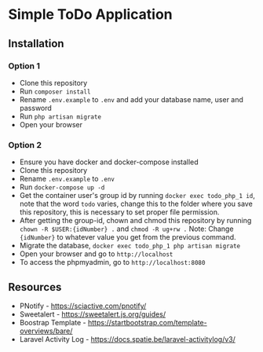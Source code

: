 # Simple ToDo Application

## Installation

### Option 1
- Clone this repository
- Run `composer install`
- Rename `.env.example` to `.env` and add your database name, user and password
- Run `php artisan migrate`
- Open your browser

### Option 2
- Ensure you have docker and docker-compose installed
- Clone this repository
- Rename `.env.example` to `.env`
- Run `docker-compose up -d`
- Get the container user's group id by running `docker exec todo_php_1 id`, note that the word `todo` varies, change this to the folder where you save this repository, this is necessary to set proper file permission.
- After getting the group-id, chown and chmod this repository by running `chown -R $USER:{idNumber} .` and `chmod -R ug+rw .`
Note: Change `{idNumber}` to whatever value you get from the previous command.
- Migrate the database, `docker exec todo_php_1 php artisan migrate`
- Open your browser and go to `http://localhost`
- To access the phpmyadmin, go to `http://localhost:8080`

## Resources
- PNotify - https://sciactive.com/pnotify/
- Sweetalert - https://sweetalert.js.org/guides/
- Boostrap Template - https://startbootstrap.com/template-overviews/bare/
- Laravel Activity Log - https://docs.spatie.be/laravel-activitylog/v3/
